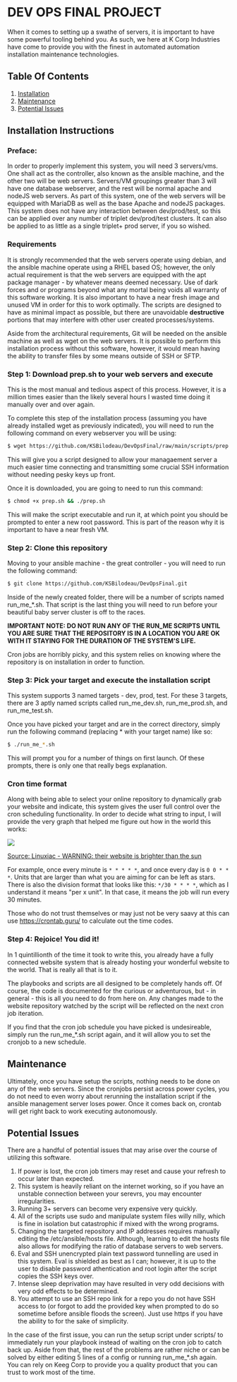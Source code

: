 # DEV OPS FINAL PROJECT

When it comes to setting up a swathe of servers, it is important
to have some powerful tooling behind you.  As such, we here at
K Corp Industries have come to provide you with the finest in 
automated automation installation maintenance technologies.

## Table Of Contents

1. [Installation](#installation-instructions)
2. [Maintenance](#maintenance)
3. [Potential Issues](#potential-issues)

## Installation Instructions

### Preface:

In order to properly implement this system, you will 
need 3 servers/vms.  One shall act as the controller,
also known as the ansible machine, and the other two 
will be web servers. Servers/VM groupings greater than 3 will have 
one database webserver, and the rest will be normal apache and nodeJS 
web servers. As part of this system, one of the web 
servers will be equipped with MariaDB as well as the base Apache 
and nodeJS packages.  This system does not have any interaction
between dev/prod/test, so this can be applied over any number of 
triplet dev/prod/test clusters.  It can also be applied to as little
as a single triplet+ prod server, if you so wished.

### Requirements

It is strongly recommended that the web servers operate using 
debian, and the ansible machine operate using a RHEL based OS;
however, the only actual requirement is that the web servers
are equipped with the apt package manager - by whatever means
deemed necessary.  Use of dark forces and or programs beyond 
what any mortal being voids all warranty of this software working.
It is also important to have a near fresh image and unused 
VM in order for this to work optimally. The scripts are designed
to have as minimal impact as possible, but there are unavoidable 
**destructive** portions that may interfere with other 
user created processes/systems.

Aside from the architectural requirements, Git will be needed 
on the ansible machine as well as wget on the web servers.  It
is possible to perform this installation process without this 
software, however, it would mean having the ability to transfer
files by some means outside of SSH or SFTP.

### Step 1: Download prep.sh to your web servers and execute

This is the most manual and tedious aspect of this process.
However, it is a million times easier than the likely several
hours I wasted time doing it manually over and over again.

To complete this step of the installation process (assuming
you have already installed wget as previously indicated), you 
will need to run the following command on every webserver
you will be using:

```bash
$ wget https://github.com/KSBilodeau/DevOpsFinal/raw/main/scripts/prep.sh
```

This will give you a script designed to allow your managaement
server a much easier time connecting and transmitting some
crucial SSH information without needing pesky keys up front.

Once it is downloaded, you are going to need to run this command:

```bash
$ chmod +x prep.sh && ./prep.sh
```

This will make the script executable and run it, at which point
you should be prompted to enter a new root password.  This is 
part of the reason why it is important to have a near fresh VM.

### Step 2: Clone this repository

Moving to your ansible machine - the great controller - you will 
need to run the following command:

```bash
$ git clone https://github.com/KSBilodeau/DevOpsFinal.git
```

Inside of the newly created folder, there will be a number of 
scripts named run_me_*.sh.  That script is the last thing you 
will need to run before your beautiful baby server cluster is off
to the races.

**IMPORTANT NOTE: DO NOT RUN ANY OF THE RUN_ME SCRIPTS UNTIL YOU 
ARE SURE THAT THE REPOSITORY IS IN A LOCATION YOU ARE OK WITH IT
STAYING FOR THE DURATION OF THE SYSTEM'S LIFE.**

Cron jobs are horribly picky, and this system relies on knowing 
where the repository is on installation in order to function.

### Step 3: Pick your target and execute the installation script

This system supports 3 named targets - dev, prod, test.  For these
3 targets, there are 3 aptly named scripts called run_me_dev.sh,
run_me_prod.sh, and run_me_test.sh.  

Once you have picked your target and are in the correct directory, 
simply run the following command (replacing * with your target name)
like so:

```bash
$ ./run_me_*.sh
```

This will prompt you for a number of things on first launch.  Of these
prompts, there is only one that really begs explanation.

### Cron time format

Along with being able to select your online repository to dynamically
grab your website and indicate, this system gives the user full control
over the cron scheduling functionality. In order to decide what string
to input, I will provide the very graph that helped me figure out how in 
the world this works:

![](https://cdn.shortpixel.ai/spai/q_glossy+w_1759+h_974+to_auto+ret_img/linuxiac.com/wp-content/uploads/2020/10/cron-job-format.png)

[Source: Linuxiac - WARNING: their website is brighter than the sun](https://linuxiac.com/cron-job-format/)

For example, once every minute is `* * * * *`, and once every day is `0 0 * * *`.  Units that are larger
than what you are aiming for can be left as stars.  There is also the division format that looks like
this: `*/30 * * * *`, which as I understand it means "per x unit".  In that case, it means the job will 
run every 30 minutes. 

Those who do not trust themselves or may just not be very saavy at this can use https://crontab.guru/
to calculate out the time codes.

### Step 4: Rejoice!  You did it!

In 1 quintillionth of the time it took to write this, you already have a fully connected
website system that is already hosting your wonderful website to the world.  That is 
really all that is to it.

The playbooks and scripts are all designed to be completely hands off.  Of course, the
code is documented for the curious or adventurous, but - in general - this is all you 
need to do from here on.  Any changes made to the website repository watched by the script
will be reflected on the next cron job iteration.

If you find that the cron job schedule you have picked is undesireable, simply run the 
run_me_*.sh script again, and it will allow you to set the cronjob to a new schedule.

## Maintenance

Ultimately, once you have setup the scripts, nothing needs to be done on any of the 
web servers.  Since the cronjobs persist across power cycles, you do not need to even
worry about rerunning the installation script if the ansible management server loses
power.  Once it comes back on, crontab will get right back to work executing autonomously.

## Potential Issues

There are a handful of potential issues that may arise over the course of 
utilizing this software.

1. If power is lost, the cron job timers may reset and cause your refresh to occur later than expected.
2. This system is heavily reliant on the internet working, so if you have an unstable connection between your serevrs, you may encounter irregularities.
3. Running 3+ servers can become very expensive very quickly.
4. All of the scripts use sudo and manipulate system files willy nilly, which is fine in isolation but catastrophic if mixed with the wrong programs.
5. Changing the targeted repository and IP addresses requires manually editing the /etc/ansible/hosts file.  Although, learning to edit the hosts file also allows for modifying the ratio of database servers to web servers.
6. Eval and SSH unencrypted plain text password tunnelling are used in this system.  Eval is shielded as best as I can; however, it is up to the user to disable password athentication and root login after the script copies the SSH keys over.
7. Intense sleep deprivation may have resulted in very odd decisions with very odd effects to be determined.
8. You attempt to use an SSH repo link for a repo you do not have SSH access to (or forgot to add the provided key when prompted to do so sometime before ansible floods the screen).  Just use https if you have the ability to for the sake of simplicity.

In the case of the first issue, you can run the setup script under scripts/ to immediately run your playbook 
instead of waiting on the cron job to catch back up.  Aside from that, the rest of the problems are rather niche
or can be solved by either editing 5 lines of a config or running run_me_*.sh again.  You can rely on Keeg Corp 
to provide you a quality product that you can trust to work most of the time.
